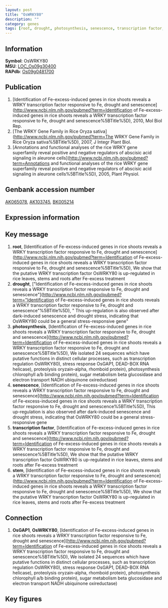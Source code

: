 ```yaml
---
layout: post
title: "OsWRKY80"
description: ""
category: genes
tags: [root, drought, photosynthesis, senescence, transcription factor, stem]
---
```


## Information
__Symbol__: OsWRKY80  
__MSU__: [LOC_Os09g30400](http://rice.plantbiology.msu.edu/cgi-bin/ORF_infopage.cgi?orf=LOC_Os09g30400)  
__RAPdb__: [Os09g0481700](http://rapdb.dna.affrc.go.jp/viewer/gbrowse_details/irgsp1?name=Os09g0481700)  

## Publication
1. [Identification of Fe-excess-induced genes in rice shoots reveals a WRKY transcription factor responsive to Fe, drought and senescence](http://www.ncbi.nlm.nih.gov/pubmed?term=Identification of Fe-excess-induced genes in rice shoots reveals a WRKY transcription factor responsive to Fe, drought and senescence%5BTitle%5D), 2010, Mol Biol Rep.
2. [The WRKY Gene Family in Rice Oryza sativa](http://www.ncbi.nlm.nih.gov/pubmed?term=The WRKY Gene Family in Rice Oryza sativa%5BTitle%5D), 2007, J Integr Plant Biol.
3. [Annotations and functional analyses of the rice WRKY gene superfamily reveal positive and negative regulators of abscisic acid signaling in aleurone cells](http://www.ncbi.nlm.nih.gov/pubmed?term=Annotations and functional analyses of the rice WRKY gene superfamily reveal positive and negative regulators of abscisic acid signaling in aleurone cells%5BTitle%5D), 2005, Plant Physiol.

## Genbank accession number
[AK065078](http://www.ncbi.nlm.nih.gov/nuccore/AK065078), [AK103745](http://www.ncbi.nlm.nih.gov/nuccore/AK103745), [BK005214](http://www.ncbi.nlm.nih.gov/nuccore/BK005214)  

## Expression information

## Key message
1. __root__, [Identification of Fe-excess-induced genes in rice shoots reveals a WRKY transcription factor responsive to Fe, drought and senescence](http://www.ncbi.nlm.nih.gov/pubmed?term=Identification of Fe-excess-induced genes in rice shoots reveals a WRKY transcription factor responsive to Fe, drought and senescence%5BTitle%5D),  We show that the putative WRKY transcription factor OsWRKY80 is up-regulated in rice leaves, stems and roots after Fe-excess treatment
2. __drought__, ["Identification of Fe-excess-induced genes in rice shoots reveals a WRKY transcription factor responsive to Fe, drought and senescence"](http://www.ncbi.nlm.nih.gov/pubmed?term="Identification of Fe-excess-induced genes in rice shoots reveals a WRKY transcription factor responsive to Fe, drought and senescence"%5BTitle%5D), " This up-regulation is also observed after dark-induced senescence and drought stress, indicating that OsWRKY80 could be a general stress-responsive gene"
3. __photosynthesis__, [Identification of Fe-excess-induced genes in rice shoots reveals a WRKY transcription factor responsive to Fe, drought and senescence](http://www.ncbi.nlm.nih.gov/pubmed?term=Identification of Fe-excess-induced genes in rice shoots reveals a WRKY transcription factor responsive to Fe, drought and senescence%5BTitle%5D),  We isolated 24 sequences which have putative functions in distinct cellular processes, such as transcription regulation OsWRKY80), stress response OsGAP1, DEAD-BOX RNA helicase), proteolysis oryzain-alpha, rhomboid protein), photosynthesis chlorophyll a/b binding protein), sugar metabolism beta glucosidase and electron transport NADH ubiquinone oxireductase)  
4. __senescence__, [Identification of Fe-excess-induced genes in rice shoots reveals a WRKY transcription factor responsive to Fe, drought and senescence](http://www.ncbi.nlm.nih.gov/pubmed?term=Identification of Fe-excess-induced genes in rice shoots reveals a WRKY transcription factor responsive to Fe, drought and senescence%5BTitle%5D),  This up-regulation is also observed after dark-induced senescence and drought stress, indicating that OsWRKY80 could be a general stress-responsive gene
5. __transcription factor__, [Identification of Fe-excess-induced genes in rice shoots reveals a WRKY transcription factor responsive to Fe, drought and senescence](http://www.ncbi.nlm.nih.gov/pubmed?term=Identification of Fe-excess-induced genes in rice shoots reveals a WRKY transcription factor responsive to Fe, drought and senescence%5BTitle%5D),  We show that the putative WRKY transcription factor OsWRKY80 is up-regulated in rice leaves, stems and roots after Fe-excess treatment
6. __stem__, [Identification of Fe-excess-induced genes in rice shoots reveals a WRKY transcription factor responsive to Fe, drought and senescence](http://www.ncbi.nlm.nih.gov/pubmed?term=Identification of Fe-excess-induced genes in rice shoots reveals a WRKY transcription factor responsive to Fe, drought and senescence%5BTitle%5D),  We show that the putative WRKY transcription factor OsWRKY80 is up-regulated in rice leaves, stems and roots after Fe-excess treatment

## Connection
1. __OsGAP1__, __OsWRKY80__, [Identification of Fe-excess-induced genes in rice shoots reveals a WRKY transcription factor responsive to Fe, drought and senescence](http://www.ncbi.nlm.nih.gov/pubmed?term=Identification of Fe-excess-induced genes in rice shoots reveals a WRKY transcription factor responsive to Fe, drought and senescence%5BTitle%5D),  We isolated 24 sequences which have putative functions in distinct cellular processes, such as transcription regulation OsWRKY80), stress response OsGAP1, DEAD-BOX RNA helicase), proteolysis oryzain-alpha, rhomboid protein), photosynthesis chlorophyll a/b binding protein), sugar metabolism beta glucosidase and electron transport NADH ubiquinone oxireductase)  

## Key figures


